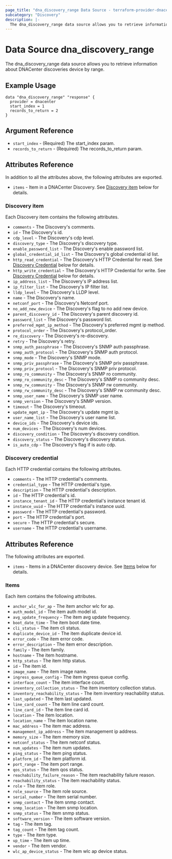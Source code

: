 ```yaml
---
page_title: "dna_discovery_range Data Source - terraform-provider-dnacenter"
subcategory: "Discovery"
description: |-
  The dna_discovery_range data source allows you to retrieve information about DNACenter discoveries device by range.
---
```


# Data Source dna_discovery_range

The dna_discovery_range data source allows you to retrieve information about DNACenter discoveries device by range.

## Example Usage

```hcl
data "dna_discovery_range" "response" {
  provider = dnacenter
  start_index = 1
  records_to_return = 2
}
```

## Argument Reference

- `start_index` - (Required) The start_index param.
- `records_to_return` - (Required) The records_to_return param.

## Attributes Reference

In addition to all the attributes above, the following attributes are exported.

- `items` - Item in a DNACenter Discovery. See [Discovery item](#discovery-item) below for details.

### Discovery item

Each Discovery item contains the following attributes.

- `comments` - The Discovery's comments.
- `id` - The Discovery's id.
- `cdp_level` - The Discovery's cdp level.
- `discovery_type` - The Discovery's discovery type.
- `enable_password_list` - The Discovery's enable password list.
- `global_credential_id_list` - The Discovery's global credential id list.
- `http_read_credential` - The Discovery's HTTP Credential for read. See [Discovery Credential](#discovery-credential) below for details.
- `http_write_credential` - The Discovery's HTTP Credential for write. See [Discovery Credential](#discovery-credential) below for details.
- `ip_address_list` - The Discovery's IP address list.
- `ip_filter_list` - The Discovery's IP filter list.
- `lldp_level` - The Discovery's LLDP level.
- `name` - The Discovery's name.
- `netconf_port` - The Discovery's Netconf port.
- `no_add_new_device` - The Discovery's flag to no add new device.
- `parent_discovery_id` - The Discovery's parent discovery id.
- `password_list` - The Discovery's password list.
- `preferred_mgmt_ip_method` - The Discovery's preferred mgmt ip method.
- `protocol_order` - The Discovery's protocol_order.
- `re_discovery` - The Discovery's re-discovery.
- `retry` - The Discovery's retry.
- `snmp_auth_passphrase` - The Discovery's SNMP auth passphrase.
- `snmp_auth_protocol` - The Discovery's SNMP auth protocol.
- `snmp_mode` - The Discovery's SNMP mode.
- `snmp_priv_passphrase` - The Discovery's SNMP priv passphrase.
- `snmp_priv_protocol` - The Discovery's SNMP priv protocol.
- `snmp_ro_community` - The Discovery's SNMP ro community.
- `snmp_ro_community_desc` - The Discovery's SNMP ro community desc.
- `snmp_rw_community` - The Discovery's SNMP rw community.
- `snmp_rw_community_desc` - The Discovery's SNMP rw community desc.
- `snmp_user_name` - The Discovery's SNMP user name.
- `snmp_version` - The Discovery's SNMP version.
- `timeout` - The Discovery's timeout.
- `update_mgmt_ip` - The Discovery's update mgmt ip.
- `user_name_list` - The Discovery's user name list.
- `device_ids` - The Discovery's device ids.
- `num_devices` - The Discovery's num devices.
- `discovery_condition` - The Discovery's discovery condition.
- `discovery_status` - The Discovery's discovery status.
- `is_auto_cdp` - The Discovery's flag if is auto cdp.

### Discovery credential

Each HTTP credential contains the following attributes.

- `comments` - The HTTP credential's comments.
- `credential_type` - The HTTP credential's type.
- `description` - The HTTP credential's description.
- `id` - The HTTP credential's id.
- `instance_tenant_id` - The HTTP credential's instance tenant id.
- `instance_uuid` - The HTTP credential's instance uuid.
- `password` - The HTTP credential's password.
- `port` - The HTTP credential's port.
- `secure` - The HTTP credential's secure.
- `username` - The HTTP credential's username.

## Attributes Reference

The following attributes are exported.

- `items` - Items in a DNACenter discovery device. See [Items](#items) below for details.

### Items

Each item contains the following attributes.

- `anchor_wlc_for_ap` - The item anchor wlc for ap.
- `auth_model_id` - The item auth model id.
- `avg_update_frequency` - The item avg update frequency.
- `boot_date_time` - The item boot date time.
- `cli_status` - The item cli status.
- `duplicate_device_id` - The item duplicate device id.
- `error_code` - The item error code.
- `error_description` - The item error description.
- `family` - The item family.
- `hostname` - The item hostname.
- `http_status` - The item http status.
- `id` - The item id.
- `image_name` - The item image name.
- `ingress_queue_config` - The item ingress queue config.
- `interface_count` - The item interface count.
- `inventory_collection_status` - The item inventory collection status.
- `inventory_reachability_status` - The item inventory reachability status.
- `last_updated` - The item last updated.
- `line_card_count` - The item line card count.
- `line_card_id` - The item line card id.
- `location` - The item location.
- `location_name` - The item location name.
- `mac_address` - The item mac address.
- `management_ip_address` - The item management ip address.
- `memory_size` - The item memory size.
- `netconf_status` - The item netconf status.
- `num_updates` - The item num updates.
- `ping_status` - The item ping status.
- `platform_id` - The item platform id.
- `port_range` - The item port range.
- `qos_status` - The item qos status.
- `reachability_failure_reason` - The item reachability failure reason.
- `reachability_status` - The item reachability status.
- `role` - The item role.
- `role_source` - The item role source.
- `serial_number` - The item serial number.
- `snmp_contact` - The item snmp contact.
- `snmp_location` - The item snmp location.
- `snmp_status` - The item snmp status.
- `software_version` - The item software version.
- `tag` - The item tag.
- `tag_count` - The item tag count.
- `type` - The item type.
- `up_time` - The item up time.
- `vendor` - The item vendor.
- `wlc_ap_device_status` - The item wlc ap device status.
